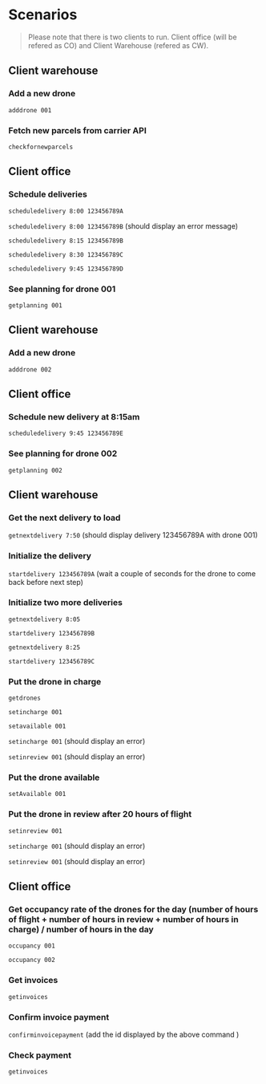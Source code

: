 # Scenarios

> Please note that there is two clients to run. Client office (will be refered as CO) and Client Warehouse (refered as CW).

## Client warehouse
### Add a new drone
`adddrone 001`
### Fetch new parcels from carrier API
`checkfornewparcels`

## Client office
### Schedule deliveries
`scheduledelivery 8:00 123456789A`

`scheduledelivery 8:00 123456789B` (should display an error message)

`scheduledelivery 8:15 123456789B`

`scheduledelivery 8:30 123456789C`

`scheduledelivery 9:45 123456789D`

### See planning for drone 001
`getplanning 001`

## Client warehouse
### Add a new drone
`adddrone 002`

## Client office
### Schedule new delivery at 8:15am
`scheduledelivery 9:45 123456789E` 

### See planning for drone 002
`getplanning 002`

## Client warehouse
### Get the next delivery to load
`getnextdelivery 7:50` (should display delivery 123456789A with drone 001)
### Initialize the delivery
`startdelivery 123456789A` (wait a couple of seconds for the drone to come back before next step)
### Initialize two more deliveries
`getnextdelivery 8:05`

`startdelivery 123456789B`

`getnextdelivery 8:25`

`startdelivery 123456789C`

### Put the drone in charge

`getdrones`

`setincharge 001`

`setavailable 001`

`setincharge 001` (should display an error)

`setinreview 001` (should display an error)

### Put the drone available
`setAvailable 001`

### Put the drone in review after 20 hours of flight
`setinreview 001`

`setincharge 001` (should display an error)

`setinreview 001` (should display an error)

## Client office
### Get occupancy rate of the drones for the day (number of hours of flight + number of hours in review + number of hours in charge) / number of hours in the day
`occupancy 001`

`occupancy 002`

### Get invoices
`getinvoices`

### Confirm invoice payment
`confirminvoicepayment` (add the id displayed by the above command )

### Check payment
`getinvoices`